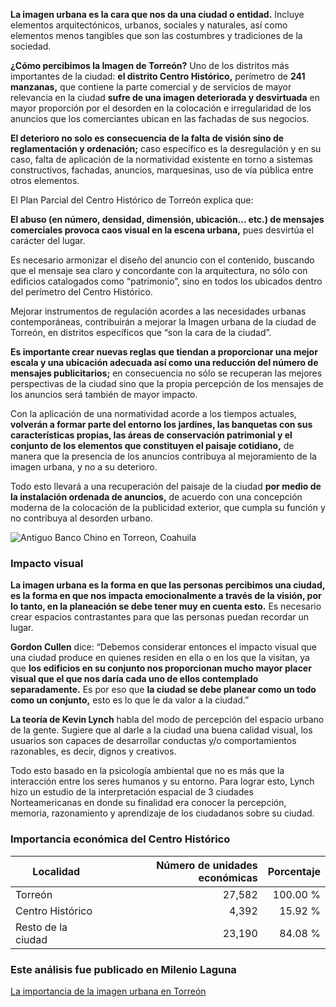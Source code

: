 
**La imagen urbana es la cara que nos da una ciudad o entidad.** Incluye elementos arquitectónicos, urbanos, sociales y naturales, así como elementos menos tangibles que son las costumbres y tradiciones de la sociedad.

**¿Cómo percibimos la Imagen de Torreón?** Uno de los distritos más importantes de la ciudad: **el distrito Centro Histórico,** perímetro de **241 manzanas,** que contiene la parte comercial y de servicios de mayor relevancia en la ciudad **sufre de una imagen deteriorada y desvirtuada** en mayor proporción por el desorden en la colocación e irregularidad de los anuncios que los comerciantes ubican en las fachadas de sus negocios.

**El deterioro no solo es consecuencia de la falta de visión sino de reglamentación y ordenación;** caso específico es la desregulación y en su caso, falta de aplicación de la normatividad existente en torno a sistemas constructivos, fachadas, anuncios, marquesinas, uso de vía pública entre otros elementos.

El Plan Parcial del Centro Histórico de Torreón explica que:

**El abuso (en número, densidad, dimensión, ubicación... etc.) de mensajes comerciales provoca caos visual en la escena urbana,** pues desvirtúa el carácter del lugar.

Es necesario armonizar el diseño del anuncio con el contenido, buscando que el mensaje sea claro y concordante con la arquitectura, no sólo con edificios catalogados como “patrimonio”, sino en todos los ubicados dentro del perímetro del Centro Histórico.

Mejorar instrumentos de regulación acordes a las necesidades urbanas contemporáneas, contribuirán a mejorar la Imagen urbana de la ciudad de Torreón, en distritos específicos que “son la cara de la ciudad”.

**Es importante crear nuevas reglas que tiendan a proporcionar una mejor escala y una ubicación adecuada así como una reducción del número de mensajes publicitarios;** en consecuencia no sólo se recuperan las mejores perspectivas de la ciudad sino que la propia percepción de los mensajes de los anuncios será también de mayor impacto.

Con la aplicación de una normatividad acorde a los tiempos actuales, **volverán a formar parte del entorno los jardines, las banquetas con sus características propias, las áreas de conservación patrimonial y el conjunto de los elementos que constituyen el paisaje cotidiano,** de manera que la presencia de los anuncios contribuya al mejoramiento de la imagen urbana, y no a su deterioro.

Todo esto llevará a una recuperación del paisaje de la ciudad **por medio de la instalación ordenada de anuncios,** de acuerdo con una concepción moderna de la colocación de la publicidad exterior, que cumpla su función y no contribuya al desorden urbano.

<img class="img-responsive" src="la-importanciade-la-imagen-urbana-en-torreon/antiguo-banco-chino-torreon-coahuila.jpg" alt="Antiguo Banco Chino en Torreon, Coahuila">

### Impacto visual

**La imagen urbana es la forma en que las personas percibimos una ciudad, es la forma en que nos impacta emocionalmente a través de la visión, por lo tanto, en la planeación se debe tener muy en cuenta esto.** Es necesario crear espacios contrastantes para que las personas puedan recordar un lugar.

**Gordon Cullen** dice: “Debemos considerar entonces el impacto visual que una ciudad produce en quienes residen en ella o en los que la visitan, ya que **los edificios en su conjunto nos proporcionan mucho mayor placer visual que el que nos daría cada uno de ellos contemplado separadamente.** Es por eso que **la ciudad se debe planear como un todo como un conjunto,** esto es lo que le da valor a la ciudad.”

**La teoría de Kevin Lynch** habla del modo de percepción del espacio urbano de la gente. Sugiere que al darle a la ciudad una buena calidad visual, los usuarios son capaces de desarrollar conductas y/o comportamientos razonables, es decir, dignos y creativos.

Todo esto basado en la psicología ambiental que no es más que la interacción entre los seres humanos y su entorno. Para lograr esto, Lynch hizo un estudio de la interpretación espacial de 3 ciudades Norteamericanas en donde su finalidad era conocer la percepción, memoria, razonamiento y aprendizaje de los ciudadanos sobre su ciudad.

### Importancia económica del Centro Histórico

Localidad          | Número de unidades económicas | Porcentaje
-------------------|------------------------------:|-----------:
Torreón            |                        27,582 |   100.00 %
Centro Histórico   |                         4,392 |    15.92 %
Resto de la ciudad |                        23,190 |    84.08 %

### Este análisis fue publicado en Milenio Laguna

[La importancia de la imagen urbana en Torreón](http://www.milenio.com/region/nuestra_metropoli_desde_el_implan-implan_torreon-imagen_urbana_torreon-milenio_0_893910629.html)
